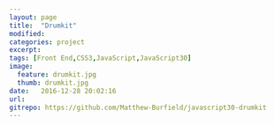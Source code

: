 ```yaml
---
layout: page
title:  "Drumkit"
modified:
categories: project
excerpt:
tags: [Front End,CSS3,JavaScript,JavaScript30]
image: 
  feature: drumkit.jpg
  thumb: drumkit.jpg
date:   2016-12-28 20:02:16
url: 
gitrepo: https://github.com/Matthew-Burfield/javascript30-drumkit
---
```


